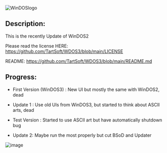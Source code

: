 
     
![WinDOSlogo](https://user-images.githubusercontent.com/92847004/143155049-be24b7ae-7464-4093-9215-fc39d51c8360.png)



Description:
----
This is the recently Update of WinDOS2

Please read the license HERE:
https://github.com/TartSoft/WDOS3/blob/main/LICENSE


README:
https://github.com/TartSoft/WDOS3/blob/main/README.md

Progress:
----

- First Version (WinDOS3) : New UI but mostly the same with WinDOS2, dead

- Update 1 : Use old UIs from WinDOS3, but started to think about ASCII arts, dead

- Test Version : Started to use ASCII art but have automatically shutdown bug

- Update 2: Maybe run the most properly but cut BSoD and Updater




![image](https://user-images.githubusercontent.com/92847004/143979364-af516654-5ea7-493e-bfb5-b8b1ef8cf394.png)








